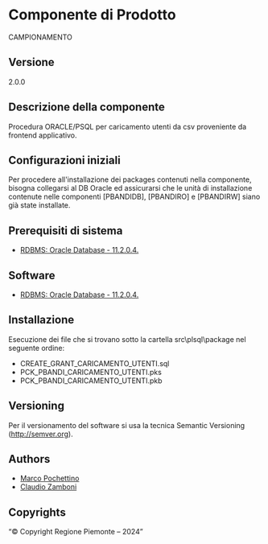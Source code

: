 # Componente di Prodotto
CAMPIONAMENTO

## Versione
2.0.0

## Descrizione della componente
Procedura ORACLE/PSQL per caricamento utenti da csv proveniente da frontend applicativo.

## Configurazioni iniziali
Per procedere all'installazione dei packages contenuti nella componente, bisogna collegarsi al DB Oracle ed assicurarsi che le unità di installazione contenute nelle componenti [PBANDIDB], [PBANDIRO] e [PBANDIRW] siano già state installate.

## Prerequisiti di sistema
* [RDBMS: Oracle Database - 11.2.0.4.](https://https://www.oracle.com/java)

## Software
* [RDBMS: Oracle Database - 11.2.0.4.](https://https://www.oracle.com/java)

## Installazione
Esecuzione dei file che si trovano sotto la cartella src\plsql\package nel seguente ordine:
* CREATE_GRANT_CARICAMENTO_UTENTI.sql
* PCK_PBANDI_CARICAMENTO_UTENTI.pks
* PCK_PBANDI_CARICAMENTO_UTENTI.pkb

## Versioning
Per il versionamento del software si usa la tecnica Semantic Versioning (http://semver.org).

## Authors
* [Marco Pochettino](mailto:marco.pochettino@csi.it)
* [Claudio Zamboni](mailto:claudio.zamboni@csi.it)

## Copyrights
“© Copyright Regione Piemonte – 2024”